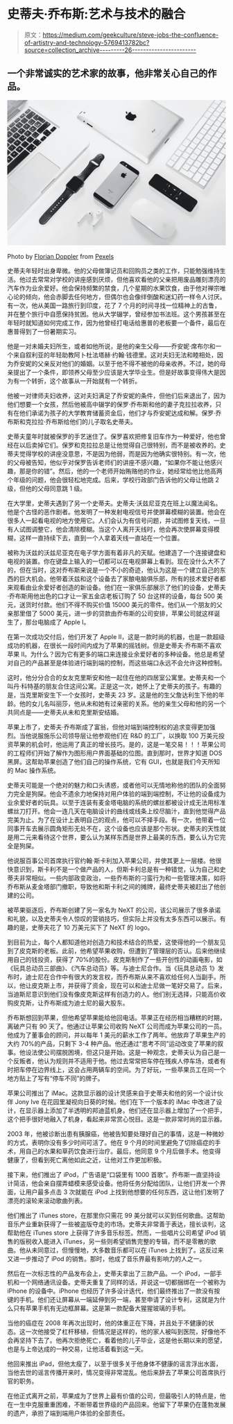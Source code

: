 # 史蒂夫·乔布斯:艺术与技术的融合

> 原文：<https://medium.com/geekculture/steve-jobs-the-confluence-of-artistry-and-technology-5769413782bc?source=collection_archive---------26----------------------->

## 一个非常诚实的艺术家的故事，他非常关心自己的作品。

![](img/0f1b03c095275b9213456eaca2236575.png)

Photo by [Florian Doppler](https://www.pexels.com/@floriandoppler?utm_content=attributionCopyText&utm_medium=referral&utm_source=pexels) from [Pexels](https://www.pexels.com/photo/silver-iphone-6-beside-apple-watch-and-apple-watch-6427919/?utm_content=attributionCopyText&utm_medium=referral&utm_source=pexels)

史蒂夫年轻时出身卑微。他的父母做簿记员和回购员之类的工作，只能勉强维持生活。他过去常常对学校的讲座感到厌烦，但他喜欢看他的父亲把用废品雕刻漂亮的汽车作为业余爱好。他会保持频繁的禁食，几个星期的水果饮食，由于他对禅宗唯心论的倾向，他会赤脚去任何地方，但偶尔也会像绊倒酸和迷幻药一样令人讨厌。有一次，他从美国一路旅行到印度，花了 7 个月的时间寻找一位精神上的古鲁，并在整个旅行中自愿保持贫困。他从大学辍学，曾经参加书法班。这个男孩甚至在年轻时就知道如何完成工作，因为他曾经打电话给惠普的老板要一个备件，最后在惠普得到了一份暑期实习。

他是一对未婚夫妇所生，或者如他所说，是他的亲生父母——乔安妮·席布尔和一个来自叙利亚的年轻助教阿卜杜法塔赫·约翰·钱德里。这对夫妇无法和睦相处，因为乔安妮的父亲反对他们的婚姻。以至于他不得不被他的母亲收养。不过，她的母亲提出了一个条件，即领养父母至少应该是大学毕业生。但是好故事变得伟大是因为有一个转折，这个故事从一开始就有一个转折。

他被一对律师夫妇收养，这对夫妇满足了乔安妮的条件，但他们后来退出了，因为他们想要一个女孩，然后他被高中辍学的保罗·乔布斯和他的妻子克拉拉收养，只有在他们承诺为孩子的大学教育储蓄资金后，他们才与乔安妮达成和解。保罗·乔布斯和克拉拉·乔布斯给他们的儿子取名史蒂夫。

史蒂夫童年时就被保罗的手艺迷住了。保罗喜欢把修复旧车作为一种爱好，他也曾经在以后卖掉它们。保罗和克拉拉总是让他觉得自己很特别，而不是被收养的。史蒂夫觉得学校的讲座没意思，不是因为他弱，而是因为他确实很特别。有一次，他的父母被告知，他似乎对保罗告诉老师们的讲座不感兴趣，“如果你不能让他感兴趣，那是你的错”。然后，他的一个老师开始贿赂他的作业，她经常给他比他高两个年级的问题，他会很轻松地完成。后来，学校行政部门告诉他的父母让他跳 2 级，但他的父母同意跳 1 级。

在大学里，史蒂夫遇到了另一个史蒂夫。史蒂夫·沃兹尼亚克在班上以魔法闻名。他是个古怪的恶作剧者。他发明了一种发射电视信号并使屏幕模糊的装置。他会在很多人一起看电视的地方使用它。人们会认为有信号问题，并试图修复天线，一旦有人试图调整它，他会清除模糊。当这个人离开天线时，他会再次使屏幕变得模糊，这样一直持续下去，直到一个人拿着天线一直站在一个位置。

被称为沃兹的沃兹尼亚克在电子学方面有着非凡的天赋。他建造了一个连接键盘和电视的装置。你在键盘上输入的一切都可以在电视屏幕上看到。现在没什么大不了的，但在当时，这对乔布斯来说是一个不小的奇迹，他认为这是一个建立自己的东西的巨大机会。他带着沃兹和这个设备去了家酿电脑俱乐部，所有的技术爱好者都来观看由业余爱好者创造的新设备。他们在一家俱乐部展示了他们的设备，史蒂夫·乔布斯用他出色的口才让一家五金店老板订购了 50 台这样的设备，每台 500 美元，送货时付款。他们不得不购买价值 15000 美元的零件。他们从一个朋友的父亲那里借了 5000 美元，进一步的贷款由乔布斯的公司安排，苹果公司就这样诞生了，那台电脑成了 Apple I。

在第一次成功交付后，他们开发了 Apple II，这是一款时尚的机器，也是一款超级成功的机器，在很长一段时间内成为了苹果的摇钱树。但是史蒂夫·乔布斯不喜欢苹果 II。为什么？因为它有更多的端口来连接业余爱好者的多种设备。他总是希望对自己的产品甚至是体验进行端到端的控制，而这些端口永远不会允许这种控制。

这时，他分分合合的女友克里斯安和他一起住在他的四居室公寓里。史蒂夫和一个叫丹·科特基的朋友合住这间公寓。正是这一次，她怀上了史蒂夫的孩子。有趣的是，当克里斯安生下一个女孩时，史蒂夫 23 岁。这是他的生父詹达利生下他的年龄。他的女儿名叫丽莎，他从未和她有过亲密的关系。他的亲生父母和他的另一个共同点是——史蒂夫从未和克里斯安结婚。

苹果上市了，史蒂夫·乔布斯成了富翁，但他对端到端控制权的追求变得更加强烈。当他说服施乐公司领导层让他参观他们在 R&D 的工厂，以换取 100 万美元投资苹果的机会时，他运用了真正的增长技巧。是的，这是一笔交易！！！苹果公司的工程师们开始了解作为图形用户界面基础的位图。直到那时，世界才知道 DOS 黑屏。这帮助苹果创造了他们自己的操作系统，它有 GUI，也就是我们今天所知的 Mac 操作系统。

史蒂夫可能是一个绝对的魅力和口头诱惑，或者他可以无情地称他的团队的全面努力完全是狗屎。他会不遗余力地保持对用户体验的端到端控制，不让他的设备成为业余爱好者的玩具。以至于连装有麦金塔电脑的系统的螺丝都被设计成无法用标准螺丝刀打开。他会一连几天在电脑设计的曲线或线条上绞尽脑汁，直到他觉得产品完美为止。为了在设计上表明自己的观点，他可以不择手段。有一次，他带着一位同事开车去展示圆角矩形无处不在，这个设备也应该是那个形状。史蒂夫的天性就是用二元来看待这个世界，要么认为某样东西是世界上最美的东西，要么认为它完全是狗屎。

他说服百事公司首席执行官约翰·斯卡利加入苹果公司，并使其更上一层楼。他很快意识到，斯卡利不是一个做产品的人，但斯卡利总是有一种错觉，认为自己和史蒂夫非常相似。一些内部政变政治，一些乔布斯的刁蛮行为和一些管理决策，如将乔布斯从麦金塔部门撤职，导致他和斯卡利之间的摊牌，最终史蒂夫被赶出了他创建的公司。

被苹果驱逐后，乔布斯创建了另一家名为 NeXT 的公司，该公司展示了很多承诺和礼貌，以及史蒂夫令人惊叹的营销技巧，但实际上并没有太多东西可以展示。有趣的是，史蒂夫花了 10 万美元买下了 NeXT 的 logo。

到目前为止，每个人都知道他对创造力和技术结合的热爱，这使得他的一个朋友见到了皮克斯的老板。此前，他希望苹果收购，但遭到了管理层的否认。后来他继续用自己的钱投资，获得了 70%的股份。皮克斯制作了一些开创性的动画电影，如《玩具总动员三部曲》、《汽车总动员》等。与迪士尼合作。当《玩具总动员 1》发布时，迪士尼在合作中有很大的发言权，而乔布斯从来不喜欢给任何人当副手。所以，他让皮克斯上市，并获得了资金，现在可以和迪士尼做一笔好交易了。后来，当迪斯尼意识到他们没有像皮克斯这样有创造力的人。他们别无选择，只能高价收购皮克斯，让乔布斯成为迪士尼的最大股东。

乔布斯想回到苹果，但他希望苹果能给他回电话。苹果正在经历相当糟糕的时期，离破产只有 90 天了。他通过让苹果公司收购 NeXT 公司而成为苹果公司的一员。他成为了董事会的顾问，并以每年 1 美元的薪水工作了两年。他放弃了苹果生产的大约 70%的产品，只剩下 3-4 种产品。他还通过“思考不同”运动改变了苹果的叙事。他设法使公司摆脱困境，但这只是开始。这是一种观念，史蒂夫认为自己是一个反叛者，他认为规则并不适用于他。他过去常常把车停在残疾人停车场，或者有时把车停在边界线上，这会占用两辆车的空间。为了好玩，一些苹果员工在同一个地方贴上了写有“停车不同”的牌子。

苹果公司推出了 iMac。这款显示器的设计灵感来自于史蒂夫和他的另一个设计伙伴 Jony Ive 在花园里凝视向日葵的时候。他们在下一个版本的 iMac 中改进了设计，在显示器上添加了半透明的邦迪蓝机身。他们还在显示器上增加了一个把手，这个把手很好地融入了机身，看起来非常赏心悦目。这是一款非常时尚的显示器。

2003 年，他被诊断出患有胰腺癌，他被告知要处理好自己的事情，这是一种微妙的方式，表明你没有多少时间可活了。他在 9 个月的时间里避免了切除癌症的手术，用自己的水果和草药饮食进行治疗。最后，他同意 9 个月后做手术。他变得健康了，但看到死亡离他如此之近，让他对工作更加积极。

接下来，他们推出了 iPod，广告语是“口袋里有 1000 首歌”。乔布斯一直坚持设计简洁，他会亲自摆弄蜡模来感受设备。他将任务分配给团队，让他们开发一个界面，让用户最多点击 3 次就能在 iPod 上找到他想要的任何东西，这让他们发明了漂亮的滚轮来滚动歌曲列表。

他们推出了 iTunes store，在那里你只需花 99 美分就可以买到任何歌曲。这帮助音乐产业重新获得了一些被盗版夺走的市场。史蒂夫非常善于表达，擅长谈判，这帮助他在 iTunes store 上获得了许多音乐标签。然而，一些唱片公司希望 iPod 销售的版税收入能进入 iTunes，另一些则希望销售完整的专辑，而不是零散的歌曲。他从未同意过，但慢慢地，大多数音乐都可以在 iTunes 上找到了。这反过来又进一步推动了 iPod 的销售。那时，他成了音乐界最有影响力的人之一。

然后在一次标志性的产品发布会上，史蒂夫拿出了三款产品。一个 iPod，一部手机和一个网络通讯设备。史蒂夫重复了同样的话，并说这一切都捆绑在一个被称为 iPhone 的设备中。iPhone 也经历了许多设计迭代，他们最终推出了一款没有按键的手机。他们还让屏幕从一端延伸到另一端，甚至申请了设计专利，这就是为什么只有苹果手机有无边框屏幕。这是第一款配备大猩猩玻璃的手机。

当他的癌症在 2008 年再次出现时，他的体重正在下降，并且处于不健康的状态。这一次他接受了杠杆移植，但情况是这样的，他的家人被叫到医院，好像他不会再坚持下去了。他再次拒绝死亡，看着他的儿子毕业，这是他长期以来的愿望，也是与上帝达成的一种交易，让他活着看到这一天。

他回来推出 iPad，但他太瘦了，以至于很多关于他身体不健康的谣言浮出水面，当他去世的谣言传播开来时，情况变得非常混乱。他后来辞去了苹果公司首席执行官的职务。

在他正式离开之前，苹果成为了世界上最有价值的公司，但最吸引人的特点是，他在一生中克服重重困难，不断带着世界级的产品回来。他留下了苹果仍在蓬勃发展的遗产，承担了端到端用户体验的全部责任。
